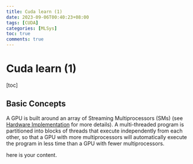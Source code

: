 ```yaml
---
title: Cuda learn (1)
date: 2023-09-06T00:40:23+08:00
tags: [CUDA]
categories: [MLSys]
toc: true
comments: true
---
```

# Cuda learn (1)

[toc]


## Basic Concepts

A GPU is built around an array of Streaming Multiprocessors (SMs) (see [Hardware Implementation](https://docs.nvidia.com/cuda/cuda-c-programming-guide/index.html#hardware-implementation) for more details). A multi-threaded program is partitioned into blocks of threads that execute independently from each other, so that a GPU with more multiprocessors will automatically execute the program in less time than a GPU with fewer multiprocessors.

<!--more-->

here is your content.
